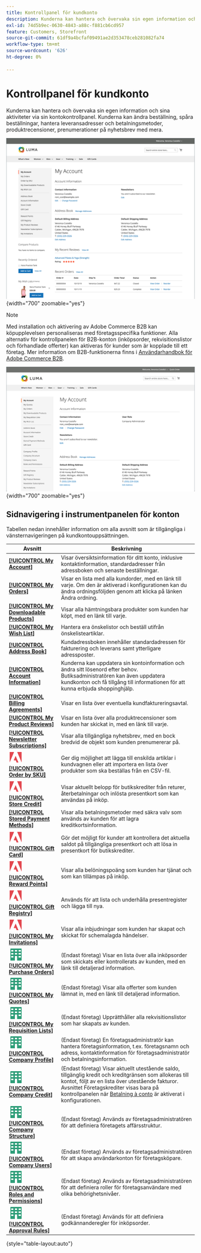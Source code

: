 ```yaml
---
title: Kontrollpanel för kundkonto
description: Kunderna kan hantera och övervaka sin egen information och sina egna aktiviteter från sin kundkontokontrollpanel.
exl-id: 74d5b9ec-0630-4843-a88c-f881cb6cd957
feature: Customers, Storefront
source-git-commit: 61df9a4bcfaf09491ae2d353478ceb281082fa74
workflow-type: tm+mt
source-wordcount: '626'
ht-degree: 0%

---
```


# Kontrollpanel för kundkonto

Kunderna kan hantera och övervaka sin egen information och sina aktiviteter via sin kontokontrollpanel. Kunderna kan ändra beställning, spåra beställningar, hantera leveransadresser och betalningsmetoder, produktrecensioner, prenumerationer på nyhetsbrev med mera.

![Kontrollpanel för konto i butiken](assets/customer-account-dashboard.png){width="700" zoomable="yes"}

>[!NOTE]
>
> Med installation och aktivering av Adobe Commerce B2B kan köpupplevelsen personaliseras med företagsspecifika funktioner. Alla alternativ för kontrollpanelen för B2B-konton (inköpsorder, rekvisitionslistor och förhandlade offerter) kan aktiveras för kunder som är kopplade till ett företag. Mer information om B2B-funktionerna finns i [Användarhandbok för Adobe Commerce B2B](../b2b/introduction.md).

![Kontrollpanel för företagskonto i butiken](assets/company-admin-account-dashboard.png){width="700" zoomable="yes"}

## Sidnavigering i instrumentpanelen för konton

Tabellen nedan innehåller information om alla avsnitt som är tillgängliga i vänsternavigeringen på kundkontouppsättningen.

| Avsnitt | Beskrivning |
|------------------------------------------------------------------------------------------------------------------------------------------------------|----------------------------------------------------------------------------------------------------------------------------------------------------------------------------------------------------------------------------------------------------------------------------------------------------------------------------------------------------------------|
| [**[!UICONTROL My Account]**](../customers/account-dashboard-my-account.md) | Visar översiktsinformation för ditt konto, inklusive kontaktinformation, standardadresser från adressboken och senaste beställningar. |
| [**[!UICONTROL My Orders]**](../stores-purchase/orders-storefront.md#view-recently-ordered-products) | Visar en lista med alla kundorder, med en länk till varje. Om den är aktiverad i konfigurationen kan du ändra ordningsföljden genom att klicka på länken Ändra ordning. |
| [**[!UICONTROL My Downloadable Products]**](../catalog/product-create-downloadable.md#storefront-experience) | Visar alla hämtningsbara produkter som kunden har köpt, med en länk till varje. |
| [**[!UICONTROL My Wish List]**](../stores-purchase/wishlist-storefront.md) | Hantera era önskelistor och beställ utifrån önskelisteartiklar. |
| [**[!UICONTROL Address Book]**](../customers/account-dashboard-address-book.md) | Kundadressboken innehåller standardadressen för fakturering och leverans samt ytterligare adressposter. |
| [**[!UICONTROL Account Information]**](../customers/account-dashboard-account-information.md) | Kunderna kan uppdatera sin kontoinformation och ändra sitt lösenord efter behov. Butiksadministratören kan även uppdatera kundkonton och få tillgång till informationen för att kunna erbjuda shoppinghjälp. |
| [**[!UICONTROL Billing Agreements]**](../stores-purchase/paypal-billing-agreements.md#storefront-experience) | Visar en lista över eventuella kundfaktureringsavtal. |
| [**[!UICONTROL My Product Reviews]**](../merchandising-promotions/product-reviews.md#product-reviews-on-the-storefront) | Visar en lista över alla produktrecensioner som kunden har skickat in, med en länk till varje. |
| [**[!UICONTROL Newsletter Subscriptions]**](../merchandising-promotions/newsletters.md) | Visar alla tillgängliga nyhetsbrev, med en bock bredvid de objekt som kunden prenumererar på. |
| ![Adobe Commerce](../assets/adobe-logo.svg) [**[!UICONTROL Order by SKU]**](../stores-purchase/order-by-sku.md#order-by-sku-from-a-customer-account) | Ger dig möjlighet att lägga till enskilda artiklar i kundvagnen eller att importera en lista över produkter som ska beställas från en CSV-fil. |
| ![Adobe Commerce](../assets/adobe-logo.svg) [**[!UICONTROL Store Credit]**](../customers/account-dashboard-store-credit.md) | Visar aktuellt belopp för butikskrediter från returer, återbetalningar och inlösta presentkort som kan användas på inköp. |
| [**[!UICONTROL Stored Payment Methods]**](../stores-purchase/stored-payment-methods.md) | Visar alla betalningsmetoder med säkra valv som används av kunden för att lagra kreditkortsinformation. |
| ![Adobe Commerce](../assets/adobe-logo.svg) [**[!UICONTROL Gift Card]**](../catalog/product-gift-card-create.md) | Gör det möjligt för kunder att kontrollera det aktuella saldot på tillgängliga presentkort och att lösa in presentkort för butikskrediter. |
| ![Adobe Commerce](../assets/adobe-logo.svg) [**[!UICONTROL Reward Points]**](../merchandising-promotions/rewards-loyalty.md) | Visar alla belöningspoäng som kunden har tjänat och som kan tillämpas på inköp. |
| ![Adobe Commerce](../assets/adobe-logo.svg) [**[!UICONTROL Gift Registry]**](../merchandising-promotions/gift-registries.md) | Används för att lista och underhålla presentregister och lägga till nya. |
| ![Adobe Commerce](../assets/adobe-logo.svg) [**[!UICONTROL My Invitations]**](../merchandising-promotions/invitations.md) | Visar alla inbjudningar som kunden har skapat och skickat för schemalagda händelser. |
| ![Adobe Commerce B2B](../assets/b2b.svg) [**[!UICONTROL My Purchase Orders]**](../b2b/account-dashboard-my-purchase-orders.md) | (Endast företag) Visar en lista över alla inköpsorder som skickats eller kontrollerats av kunden, med en länk till detaljerad information. |
| ![Adobe Commerce B2B](../assets/b2b.svg) [**[!UICONTROL My Quotes]**](../b2b/account-dashboard-my-quotes.md) | (Endast företag) Visar alla offerter som kunden lämnat in, med en länk till detaljerad information. |
| ![Adobe Commerce B2B](../assets/b2b.svg) [**[!UICONTROL My Requisition Lists]**](../b2b/account-dashboard-requisition-lists-manage.md) | (Endast företag) Upprätthåller alla rekvisitionslistor som har skapats av kunden. |
| ![Adobe Commerce B2B](../assets/b2b.svg) [**[!UICONTROL Company Profile]**](../b2b/account-company-manage.md#update-a-company-profile) | (Endast företag) En företagsadministratör kan hantera företagsinformation, t.ex. företagsnamn och adress, kontaktinformation för företagsadministratör och betalningsinformation. |
| ![Adobe Commerce B2B](../assets/b2b.svg) [**[!UICONTROL Company Credit]**](../b2b/credit-company.md#storefront-credit-information) | (Endast företag) Visar aktuellt utestående saldo, tillgänglig kredit och kreditgränsen som allokeras till kontot, följt av en lista över utestående fakturor. Avsnittet Företagskrediter visas bara på kontrollpanelen när [Betalning à conto](../b2b/enable-basic-features.md#configure-payment-on-account) är aktiverat i konfigurationen. |
| ![Adobe Commerce B2B](../assets/b2b.svg) [**[!UICONTROL Company Structure]**](../b2b/account-company-structure.md) | (Endast företag) Används av företagsadministratören för att definiera företagets affärsstruktur. |
| ![Adobe Commerce B2B](../assets/b2b.svg) [**[!UICONTROL Company Users]**](../b2b/account-company-users.md) | (Endast företag) Används av företagsadministratören för att skapa användarkonton för företagsköpare. |
| ![Adobe Commerce B2B](../assets/b2b.svg) [**[!UICONTROL Roles and Permissions]**](../b2b/account-company-roles-permissions.md) | (Endast företag) Används av företagsadministratören för att definiera roller för företagsanvändare med olika behörighetsnivåer. |
| ![Adobe Commerce B2B](../assets/b2b.svg) [**[!UICONTROL Approval Rules]**](../b2b/account-dashboard-approval-rules.md) | (Endast företag) Används för att definiera godkännanderegler för inköpsorder. |

{style="table-layout:auto"}
